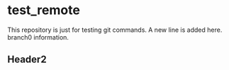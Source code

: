 # test_remote
This repository is just for testing git commands.
A new line is added here.
branch0 information.

## Header2
